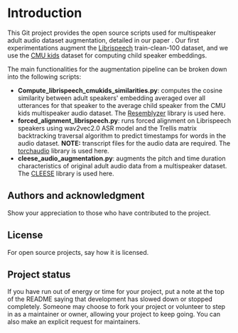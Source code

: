 # Introduction

This Git project provides the open source scripts used for multispeaker adult audio dataset augmentation, detailed in our paper [](). Our first experimentations augment the [Librispeech](https://www.openslr.org/12/) train-clean-100 dataset, and we use the [CMU kids](https://catalog.ldc.upenn.edu/LDC97S63) dataset for computing child speaker embeddings.<br />

The main functionalities for the augmentation pipeline can be broken down into the following scripts:<br />
- **Compute_librispeech_cmukids_similarities.py**: computes the cosine similarity between adult speakers' embedding averaged over all utterances for that speaker to the average child speaker from the CMU kids multispeaker audio dataset. The [Resemblyzer](https://github.com/resemble-ai/Resemblyzer) library is used here.
- **forced_alignment_librispeech.py**: runs forced alignment on Librispeech speakers using wav2vec2.0 ASR model and the Trellis matrix backtracking traversal algorithm to predict timestamps for words in the audio dataset. **NOTE:** transcript files for the audio data are required. The [torchaudio](https://pytorch.org/audio/stable/index.html) library is used here.
- **cleese_audio_augmentation.py**: augments the pitch and time duration characteristics of original adult audio data from a multispeaker dataset. The [CLEESE](https://github.com/neuro-team-femto/cleese) library is used here.

## Authors and acknowledgment
Show your appreciation to those who have contributed to the project.

## License
For open source projects, say how it is licensed.

## Project status
If you have run out of energy or time for your project, put a note at the top of the README saying that development has slowed down or stopped completely. Someone may choose to fork your project or volunteer to step in as a maintainer or owner, allowing your project to keep going. You can also make an explicit request for maintainers.
